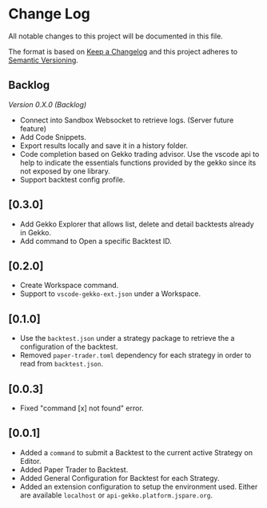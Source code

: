 # Change Log
All notable changes to this project will be documented in this file.

The format is based on [Keep a Changelog](http://keepachangelog.com/) 
and this project adheres to [Semantic Versioning](http://semver.org/).

## Backlog

*Version 0.X.0 (Backlog)*

* Connect into Sandbox Websocket to retrieve logs. (Server future feature)
* Add Code Snippets.
* Export results locally and save it in a history folder.
* Code completion based on Gekko trading advisor. Use the vscode api to help to indicate the essentials functions provided by the gekko since its not exposed by one library.
* Support backtest config profile.

## [0.3.0]

* Add Gekko Explorer that allows list, delete and detail backtests already in Gekko.
* Add command to Open a specific Backtest ID.

## [0.2.0]

* Create Workspace command.
* Support to `vscode-gekko-ext.json` under a Workspace.

## [0.1.0]

* Use the `backtest.json` under a strategy package to retrieve the a configuration of the backtest.
* Removed `paper-trader.toml` dependency for each strategy in order to read from `backtest.json`.

## [0.0.3]

* Fixed "command [x] not found" error.

## [0.0.1]

* Added a `command` to submit a Backtest to the current active Strategy on Editor.
* Added Paper Trader to Backtest.
* Added General Configuration for Backtest for each Strategy.
* Added an extension configuration to setup the environment used. Either are available `localhost` or `api-gekko.platform.jspare.org`.